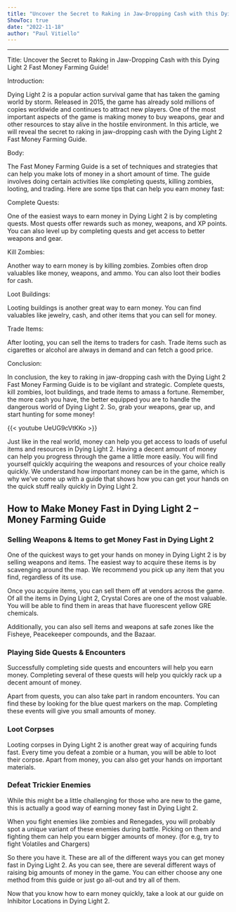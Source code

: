 ```yaml
---
title: "Uncover the Secret to Raking in Jaw-Dropping Cash with this Dying Light 2 Fast Money Farming Guide!"
ShowToc: true 
date: "2022-11-18"
author: "Paul Vitiello"
---
```

*****
Title: Uncover the Secret to Raking in Jaw-Dropping Cash with this Dying Light 2 Fast Money Farming Guide!

Introduction:

Dying Light 2 is a popular action survival game that has taken the gaming world by storm. Released in 2015, the game has already sold millions of copies worldwide and continues to attract new players. One of the most important aspects of the game is making money to buy weapons, gear and other resources to stay alive in the hostile environment. In this article, we will reveal the secret to raking in jaw-dropping cash with the Dying Light 2 Fast Money Farming Guide.

Body:

The Fast Money Farming Guide is a set of techniques and strategies that can help you make lots of money in a short amount of time. The guide involves doing certain activities like completing quests, killing zombies, looting, and trading. Here are some tips that can help you earn money fast:

Complete Quests:

One of the easiest ways to earn money in Dying Light 2 is by completing quests. Most quests offer rewards such as money, weapons, and XP points. You can also level up by completing quests and get access to better weapons and gear.

Kill Zombies:

Another way to earn money is by killing zombies. Zombies often drop valuables like money, weapons, and ammo. You can also loot their bodies for cash.

Loot Buildings:

Looting buildings is another great way to earn money. You can find valuables like jewelry, cash, and other items that you can sell for money.

Trade Items:

After looting, you can sell the items to traders for cash. Trade items such as cigarettes or alcohol are always in demand and can fetch a good price.

Conclusion:

In conclusion, the key to raking in jaw-dropping cash with the Dying Light 2 Fast Money Farming Guide is to be vigilant and strategic. Complete quests, kill zombies, loot buildings, and trade items to amass a fortune. Remember, the more cash you have, the better equipped you are to handle the dangerous world of Dying Light 2. So, grab your weapons, gear up, and start hunting for some money!

{{< youtube UeUG9cVtKKo >}} 



Just like in the real world, money can help you get access to loads of useful items and resources in Dying Light 2. Having a decent amount of money can help you progress through the game a little more easily. You will find yourself quickly acquiring the weapons and resources of your choice really quickly. We understand how important money can be in the game, which is why we’ve come up with a guide that shows how you can get your hands on the quick stuff really quickly in Dying Light 2.
 
## How to Make Money Fast in Dying Light 2 – Money Farming Guide
 

 
### Selling Weapons & Items to get Money Fast in Dying Light 2
 
One of the quickest ways to get your hands on money in Dying Light 2 is by selling weapons and items. The easiest way to acquire these items is by scavenging around the map. We recommend you pick up any item that you find, regardless of its use.
 
Once you acquire items, you can sell them off at vendors across the game. Of all the items in Dying Light 2, Crystal Cores are one of the most valuable. You will be able to find them in areas that have fluorescent yellow GRE chemicals.
 
Additionally, you can also sell items and weapons at safe zones like the Fisheye, Peacekeeper compounds, and the Bazaar.
 
### Playing Side Quests & Encounters
 
Successfully completing side quests and encounters will help you earn money. Completing several of these quests will help you quickly rack up a decent amount of money.
 
Apart from quests, you can also take part in random encounters. You can find these by looking for the blue quest markers on the map. Completing these events will give you small amounts of money.
 
### Loot Corpses
 
Looting corpses in Dying Light 2 is another great way of acquiring funds fast. Every time you defeat a zombie or a human, you will be able to loot their corpse. Apart from money, you can also get your hands on important materials.
 
### Defeat Trickier Enemies
 
While this might be a little challenging for those who are new to the game, this is actually a good way of earning money fast in Dying Light 2.
 
When you fight enemies like zombies and Renegades, you will probably spot a unique variant of these enemies during battle. Picking on them and fighting them can help you earn bigger amounts of money. (for e.g, try to fight Volatiles and Chargers)
 
So there you have it. These are all of the different ways you can get money fast in Dying Light 2. As you can see, there are several different ways of raising big amounts of money in the game. You can either choose any one method from this guide or just go all-out and try all of them.
 
Now that you know how to earn money quickly, take a look at our guide on Inhibitor Locations in Dying Light 2.




